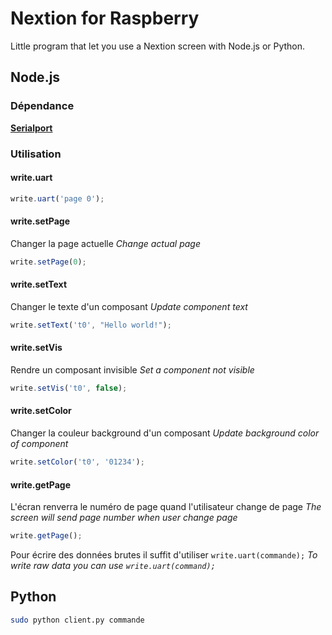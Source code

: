 # Nextion for Raspberry
Little program that let you use a Nextion screen with Node.js or Python.
## Node.js
### Dépendance
**[Serialport](https://www.npmjs.com/package/serialport)**

### Utilisation
#### write.uart
```javascript
write.uart('page 0');
```
#### write.setPage
Changer la page actuelle
*Change actual page*
```javascript
write.setPage(0);
```
#### write.setText
Changer le texte d'un composant
*Update component text*
```javascript
write.setText('t0', "Hello world!");
```
#### write.setVis
Rendre un composant invisible
*Set a component not visible*
```javascript
write.setVis('t0', false);
```
#### write.setColor
Changer la couleur background d'un composant
*Update background color of component*
```javascript
write.setColor('t0', '01234');
```
#### write.getPage
L'écran renverra le numéro de page quand l'utilisateur change de page
*The screen will send page number when user change page*
```javascript
write.getPage();
```

Pour écrire des données brutes il suffit d'utiliser ```write.uart(commande);```
*To write raw data you can use ```write.uart(command);```*
## Python
```bash
sudo python client.py commande
```
